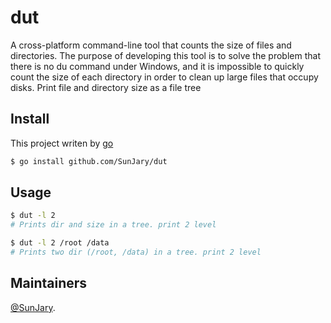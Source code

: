 # dut

A cross-platform command-line tool that counts the size of files and directories. The purpose of developing this tool is to solve the problem that there is no du command under Windows, and it is impossible to quickly count the size of each directory in order to clean up large files that occupy disks.
Print file and directory size as a file tree
## Install

This project writen by [go](http://go.dev)

```sh
$ go install github.com/SunJary/dut
```

## Usage


```sh
$ dut -l 2
# Prints dir and size in a tree. print 2 level
```

```sh
$ dut -l 2 /root /data
# Prints two dir (/root, /data) in a tree. print 2 level
```

## Maintainers

[@SunJary](https://github.com/SunJary).
